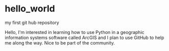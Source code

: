 # hello_world
my first git hub repository

Hello, I'm interested in learning how to use Python in a geographic information systems software called ArcGIS and I plan to use GitHub to help me along the way. Nice to be part of the community.

